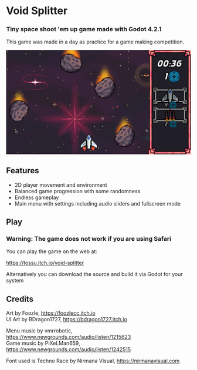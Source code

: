 # Void Splitter

### Tiny space shoot 'em up game made with Godot 4.2.1  
This game was made in a day as practice for a game making competition.

![Screenshot of the game](screenshot.png)

## Features

* 2D player movement and environment
* Balanced game progression with some randomness
* Endless gameplay
* Main menu with settings including audio sliders and fullscreen mode

## Play

### **Warning: The game does not work if you are using Safari**

You can play the game on the web at:  

https://tossu.itch.io/void-splitter  

Alternatively you can download the source and build it via Godot for your system

## Credits

Art by Foozle, https://foozlecc.itch.io  
UI Art by BDragon1727, https://bdragon1727.itch.io  

Menu music by vmrrobotic, https://www.newgrounds.com/audio/listen/1215623  
Game music by PiXeLMan659, https://www.newgrounds.com/audio/listen/1242515  

Font used is Techno Race by Nirmana Visual, https://nirmanavisual.com  
